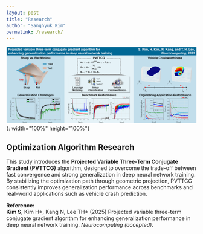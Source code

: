```yaml
---
layout: post
title: "Research"
author: "Sanghyuk Kim"
permalink: /research/
---
```


![2025_NEUCOM_graphical_absract](/images/2025_NEUCOM_graphical_absract.png){: width="100%" height="100%"}

## Optimization Algorithm Research

This study introduces the **Projected Variable Three-Term Conjugate Gradient (PVTTCG)** algorithm, designed to overcome the trade-off between fast convergence and strong generalization in deep neural network training.  
By stabilizing the optimization path through geometric projection, PVTTCG consistently improves generalization performance across benchmarks and real-world applications such as vehicle crash prediction.

**Reference:**  
**Kim S**, Kim H\*, Kang N, Lee TH\* (2025) Projected variable three-term conjugate gradient algorithm for enhancing generalization performance in deep neural network training. _Neurocomputing_ _(accepted)_.
